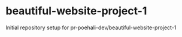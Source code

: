 # beautiful-website-project-1

Initial repository setup for pr-poehali-dev/beautiful-website-project-1